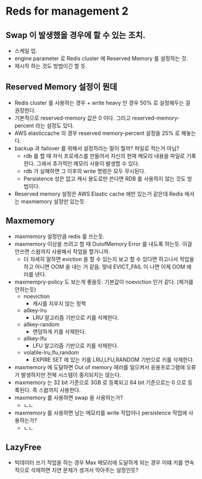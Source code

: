 # Reds for management 2

## Swap 이 발생했을 경우에 할 수 있는 조치.

- 스케일 업.
- engine parameter 로 Redis cluster 에 Reserved Memory 를 설정하는 것.
- 재시작 하는 것도 방법이긴 할 듯.

## Reserved Memory 설정이 뭔데

- Redis cluster 를 사용하는 경우 + write heavy 인 경우 50% 로 설정해두는 걸 권장한다.
- 기본적으로 reserved-memory 값은 0 이다. 그리고 reserved-memory-percent 라는 설정도 있다.
- AWS elasticcache 의 경우 reserved memory-percent 설정을 25% 로 해놓는다.
- backup 과 failover 를 위해서 설정하라는 말이 뭘까? 파일로 적는거 아님?
    - rdb 를 할 때 자식 프로세스를 만들어서 자신의 현재 메모리 내용을 파일로 기록한다. 그래서 추가적인 메모리 사용이 발생할 수 있다.
    - rdb 가 실패하면 그 이후의 write 명령은 모두 무시된다.
    - Persistence 성은 없고 캐시 용도로만 쓴다면 RDB 를 사용하지 않는 것도 방법이다.
- Reserved memory 설정은 AWS Elastic cache 에만 있는거 같은데 Redis 에서는 maxmemory 설정만 있는듯.

## Maxmemory

- maxmemory 설정만큼 redis 를 쓰는듯.
- maxmemory 이상을 쓰려고 할 때 OutofMemory Error 를 내도록 하는듯. 이걸 안쓰면 스왑까지 사용해서 작업을 할거니까.
    - 더 자세히 말하면 eviction 을 할 수 있는지 보고 할 수 있다면 하고나서 작업을 하고 아니면 OOM 을 내는 거 같음. 맞네 EVICT_FAIL 이 나면 이제 OOM 에러를 낸다.
- maxmempry-policy 도 보는게 좋을듯. 기본값이 noeviction 인거 같다. (제거를 안하는듯)
    - noeviction
        - 캐시를 지우지 않는 정책
    - allkey-lru
        - LRU 알고리즘 기반으로 키를 삭제한다.
    - allkey-random
        - 랜덤하게 키를 삭제한다.
    - allkey-lfu
        - LFU 알고리즘 기반으로 키를 삭제한다.
    - volatile-lru,lfu,random
        - EXPIRE SET 에 있는 키를 LRU,LFU,RANDOM 기반으로 키를 삭제한다.
- maxmemory 에 도달하면 Out of memory 에러를 일으켜서 응용프로그램에 오류가 발생하지만 전체 시스템이 중지되지는 않는다.
- maxmemory 는 32 bit 기준으로 3GB 로 등록되고 64 bit 기준으로는 0 으로 등록된다. 즉 스왑까지 사용한다.
- maxmemory 를 사용하면 swap 을 사용하는가?
    - ㄴㄴ
- maxmemory 를 사용하면 남는 메모리를 write 작업이나 persistence 작업에 사용하는가?
    - ㄴㄴ

## LazyFree

- 빅데이터 쓰기 작업을 하는 경우 Max 메모리에 도달하게 되는 경우 이떄 키를 연속적으로 삭제하면 지연 문제가 생겨서 막아주는 설정인듯?